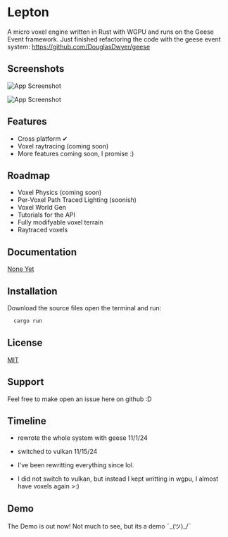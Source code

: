 
# Lepton

A micro voxel engine written in Rust with WGPU and runs on the Geese Event framework.
Just finished refactoring the code with the geese event system: https://github.com/DouglasDwyer/geese

## Screenshots

![App Screenshot](https://github.com/MountainLabsYT/Quark/blob/main/Screenshot%202024-09-14%20120502.png)

![App Screenshot](https://github.com/user-attachments/assets/c019a9d6-795e-4cc2-a181-81d4e9a6526f)

## Features

- Cross platform ✔
- Voxel raytracing (coming soon)
- More features coming soon, I promise :)


## Roadmap

- Voxel Physics (coming soon)
- Per-Voxel Path Traced Lighting (soonish)
- Voxel World Gen 
- Tutorials for the API
- Fully modifyable voxel terrain
- Raytraced voxels

## Documentation

[None Yet](https://Cool_url.com)


## Installation

Download the source files open the terminal and run:

```bash
  cargo run
```
    
## License

[MIT](https://choosealicense.com/licenses/mit/)


## Support

Feel free to make open an issue here on github :D



## Timeline

- rewrote the whole system with geese 11/1/24

- switched to vulkan 11/15/24

- I've been rewritting everything since lol.

- I did not switch to vulkan, but instead I kept writting in wgpu, I almost have voxels again >:)



## Demo

The Demo is out now! Not much to see, but its a demo ¯\_(ツ)_/¯

